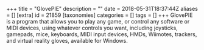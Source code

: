 +++
title = "GlovePIE"
description = ""
date = 2018-05-31T18:37:44Z
aliases = []
[extra]
id = 21859
[taxonomies]
categories = []
tags = []
+++
GlovePIE is a program that allows you to play any game, or control any software or MIDI devices, using whatever controls you want, including joysticks, gamepads, mice, keyboards, MIDI input devices, HMDs, Wiimotes, trackers, and virtual reality gloves, available for Windows.
